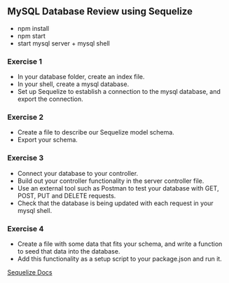 ## MySQL Database Review using Sequelize

* npm install
* npm start
* start mysql server + mysql shell

### Exercise 1

* In your database folder, create an index file.
* In your shell, create a mysql database.
* Set up Sequelize to establish a connection to the mysql database, and export the connection.

### Exercise 2

* Create a file to describe our Sequelize model schema.
* Export your schema.

### Exercise 3

* Connect your database to your controller.
* Build out your controller functionality in the server controller file.
* Use an external tool such as Postman to test your database with GET, POST, PUT and DELETE requests.
* Check that the database is being updated with each request in your mysql shell.

### Exercise 4

* Create a file with some data that fits your schema, and write a function to seed that data into the database.
* Add this functionality as a setup script to your package.json and run it.

[Sequelize Docs](http://docs.sequelizejs.com/manual/getting-started.html)
